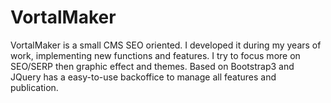 # VortalMaker

VortalMaker is a small CMS SEO oriented.
I developed it during my years of work, implementing new functions and features.
I try to focus more on SEO/SERP then graphic effect and themes.
Based on Bootstrap3 and JQuery has a easy-to-use backoffice to manage all features and publication.


